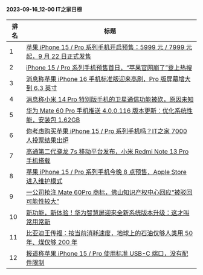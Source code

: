 #### 2023-09-16_12-00  IT之家日榜

| 排名 | 标题|
| --- | ---|
| 1 | [苹果 iPhone 15 / Pro 系列手机开启预售：5999 元 / 7999 元起，9 月 22 日正式发售](https://www.ithome.com/0/719/469.htm) |
| 2 | [iPhone 15 / Pro 系列手机预售首日，“苹果官网崩了”登上热搜](https://www.ithome.com/0/719/481.htm) |
| 3 | [消息称苹果 iPhone 16 手机标准版迎来高刷，Pro 版屏幕增大到 6.3 英寸](https://www.ithome.com/0/719/405.htm) |
| 4 | [消息称小米 14 Pro 特别版手机的卫星通信功能被砍，原因未知](https://www.ithome.com/0/719/491.htm) |
| 5 | [华为 Mate 60 Pro 手机推送 4.0.0.116 版本更新：优化系统性能，安装包 1.62GB](https://www.ithome.com/0/719/499.htm) |
| 6 | [你考虑购买苹果 iPhone 15 / Pro 系列手机吗？IT之家 7000 人投票结果出炉](https://www.ithome.com/0/719/382.htm) |
| 7 | [高通第二代骁龙 7s 移动平台发布，小米 Redmi Note 13 Pro 手机搭载](https://www.ithome.com/0/719/386.htm) |
| 8 | [苹果 iPhone 15 / Pro 系列手机今晚 8 点预售，Apple Store 进入维护模式](https://www.ithome.com/0/719/362.htm) |
| 9 | [一公司抢注 Mate 60Pro 商标，佛山知识产权中心回应“被驳回可能性较大”](https://www.ithome.com/0/719/443.htm) |
| 10 | [新功能，新体验！华为智慧屏迎来全新系统版本升级：这才叫常用常新](https://www.ithome.com/0/719/337.htm) |
| 11 | [比亚迪王传福：按当前消耗速度，地球上的石油仅够人类用 50 年、煤仅够 200 年](https://www.ithome.com/0/719/422.htm) |
| 12 | [报道称苹果 iPhone 15 / Pro 使用标准 USB-C 端口，没有配件限制](https://www.ithome.com/0/719/506.htm) |
